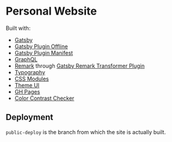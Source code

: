 # Personal Website

Built with:

* [Gatsby](https://www.gatsbyjs.org/)
* [Gatsby Plugin Offline](https://www.gatsbyjs.com/plugins/gatsby-plugin-offline/)
* [Gatsby Plugin Manifest](https://www.gatsbyjs.com/plugins/gatsby-plugin-manifest/)
* [GraphQL](https://graphql.org/)
* [Remark](https://remark.js.org/) through [Gatsby Remark Transformer Plugin](https://www.gatsbyjs.org/packages/gatsby-transformer-remark/)
* [Typography](https://github.com/KyleAMathews/typography.js)
* [CSS Modules](https://github.com/css-modules/css-modules)
* [Theme UI](https://theme-ui.com/)
* [GH Pages](https://www.gatsbyjs.org/docs/how-gatsby-works-with-github-pages/)
* [Color Contrast Checker](https://webaim.org/resources/contrastchecker/)

## Deployment

`public-deploy` is the branch from which the site is actually built.
